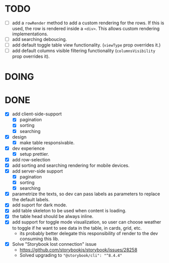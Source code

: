 # TODO

- [ ] add a `rowRender` method to add a custom rendering for the rows. If this is used, the row is rendered inside a `<div>`. This allows custom rendering implementations.
- [ ] add searching deboucing.
- [ ] add default toggle table view functionality. (`viewType` prop overrides it.)
- [ ] add default columns visible filtering functionality (`columnsVisibility` prop overrides it).

# DOING

# DONE

- [x] add client-side-support
  - [x] pagination
  - [x] sorting
  - [x] searching
- [x] design
  - [x] make table responsivable.
- [x] dev experience
  - [x] setup prettier.
- [x] add row-selection
- [x] add sorting and searching rendering for mobile devices.
- [x] add server-side support
  - [x] pagination
  - [x] sorting
  - [x] searching
- [x] parametrize the texts, so dev can pass labels as parameters to replace the default labels.
- [x] add suport for dark mode.
- [x] add table skeleton to be used when content is loading.
- [x] the table head should be always inline.
- [x] add support for toggle mode visualization, so user can choose weather to toggle if he want to see data in the table, in cards, grid, etc.
  - its probably better delegate this responsibility of render to the dev consuming this lib.
- [x] Solve "Storybook lost connection" issue
  - https://github.com/storybookjs/storybook/issues/28258
  - Solved upgrading to `"@storybook/cli": "^8.4.4"`
